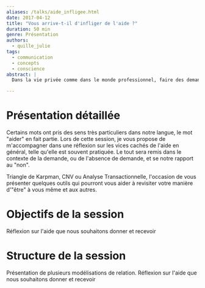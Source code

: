 ```yaml
---
aliases: /talks/aide_infligee.html
date: 2017-04-12
title: "Vous arrive-t-il d'infliger de l'aide ?"
duration: 50 min
genre: Présentation
authors:
  - quille_julie
tags:
  - communication
  - concepts
  - conscience
abstract: |
  Dans la vie privée comme dans le monde professionnel, faire des demandes est une étape souvent difficile dès que nous sortons d'un modèle hiérarchique. Par ailleurs, nous sommes inviter à "aider" en dehors de toute demande. Cette session à pour objectif d'ouvrir une réflexion sur l'aide que nous recevons et que nous donnons (infligeons ?), et sur les conséquences dans les relations que nous entretenons.

---
```


# Présentation détaillée

Certains mots ont pris des sens très particuliers dans notre langue, le mot "aider" en fait partie. Lors de cette session, je vous propose de m'accompagner dans une réflexion sur les vices cachés de l'aide en général, telle qu'elle est souvent pratiquée. Le tout sera remis dans le contexte de la demande, ou de l'absence de demande, et se notre rapport au "non".

Triangle de Karpman, CNV ou Analyse Transactionnelle, l'occasion de vous présenter quelques outils qui pourront vous aider à revisiter votre manière d'"être" à vous même et aux autres.

# Objectifs de la session

Réflexion sur l'aide que nous souhaitons donner et recevoir

# Structure de la session

Présentation de plusieurs modélisations de relation.
Réflexion sur l'aide que nous souhaitons donner et recevoir
